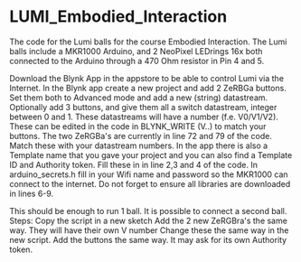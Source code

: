 # LUMI_Embodied_Interaction
The code for the Lumi balls for the course Embodied Interaction.
The Lumi balls include a MKR1000 Arduino, and 2 NeoPixel LEDrings 16x both connected to the Arduino through a 470 Ohm resistor in Pin 4 and 5.

Download the Blynk App in the appstore to be able to control Lumi via the Internet. 
In the Blynk app create a new project and add 2 ZeRBGa buttons. Set them both to Advanced mode and add a new (string) datastream.
Optionally add 3 buttons, and give them all a switch datastream, integer between 0 and 1.
These datastreams will have a number (f.e. V0/V1/V2). These can be edited in the code in BLYNK_WRITE (V..) to match your buttons. The two ZeRGBa's are    currently in line 72 and 79 of the code. Match these with your datastream numbers.
In the app there is also a Template name that you gave your project and you can also find a Template ID and Authority token. Fill these in in line 2,3 and 4 of the code.
In arduino_secrets.h fill in your Wifi name and password so the MKR1000 can connect to the internet.
Do not forget to ensure all libraries are downloaded in lines 6-9.

This should be enough to run 1 ball. It is possible to connect a second ball. Steps:
Copy the script in a new sketch
Add the 2 new ZeRGBra's the same way. They will have their own V number
Change these the same way in the new script. 
Add the buttons the same way.
It may ask for its own Authority token.
